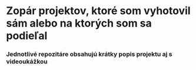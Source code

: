 # Zopár projektov, ktoré som vyhotovil sám alebo na ktorých som sa podieľal

### Jednotlivé repozitáre obsahujú krátky popis projektu aj s videoukážkou
